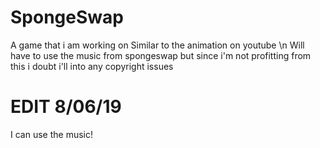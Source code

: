 # SpongeSwap
A game that i am working on
Similar to the animation on youtube \n
Will have to use the music from spongeswap but since i'm not profitting from this i doubt i'll into any copyright issues


# EDIT 8/06/19
I can use the music!